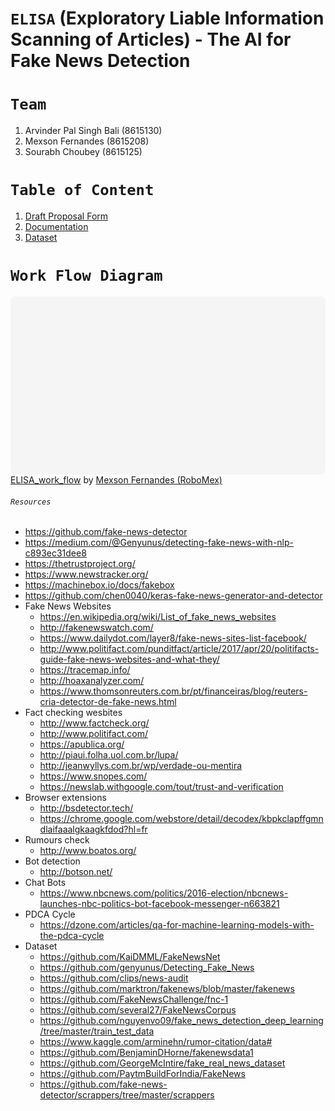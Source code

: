 # ``ELISA`` (Exploratory Liable Information Scanning of Articles) - The AI for Fake News Detection

# ``Team``
  1) Arvinder Pal Singh Bali (8615130)
  2) Mexson Fernandes (8615208)
  3) Sourabh Choubey (8615125)
  
# ``Table of Content``
  1) <a href="docs/DPF.md">Draft Proposal Form</a>
  2) <a href="docs/readme.md">Documentation</a>
  3) <a href="Datasets/">Dataset</a>

# ``Work Flow Diagram``
<div class="canva-embed" data-height-ratio="0.5556" data-design-id="DADC2mZScTI" style="padding:55.559999999999995% 5px 5px 5px;background:rgba(0,0,0,0.03);border-radius:8px;"></div><script async src="https://sdk.canva.com/v1/embed.js"></script><a href="https://www.canva.com/design/DADC2mZScTI/view?utm_content=DADC2mZScTI&utm_campaign=designshare&utm_medium=embeds&utm_source=link" target="_blank">ELISA_work_flow</a> by <a href="https://www.canva.com/robomex2020?utm_campaign=designshare&utm_medium=embeds&utm_source=link" target="_blank">Mexson Fernandes (RoboMex)</a>


###### ``Resources``
- https://github.com/fake-news-detector
- https://medium.com/@Genyunus/detecting-fake-news-with-nlp-c893ec31dee8
- https://thetrustproject.org/
- https://www.newstracker.org/
- https://machinebox.io/docs/fakebox
- https://github.com/chen0040/keras-fake-news-generator-and-detector
- Fake News Websites
  - https://en.wikipedia.org/wiki/List_of_fake_news_websites
  - http://fakenewswatch.com/
  - https://www.dailydot.com/layer8/fake-news-sites-list-facebook/
  - http://www.politifact.com/punditfact/article/2017/apr/20/politifacts-guide-fake-news-websites-and-what-they/
  - https://tracemap.info/
  - http://hoaxanalyzer.com/
  - https://www.thomsonreuters.com.br/pt/financeiras/blog/reuters-cria-detector-de-fake-news.html
- Fact checking wesbites
  - http://www.factcheck.org/
  - http://www.politifact.com/
  - https://apublica.org/
  - http://piaui.folha.uol.com.br/lupa/
  - http://jeanwyllys.com.br/wp/verdade-ou-mentira
  - https://www.snopes.com/
  - https://newslab.withgoogle.com/tout/trust-and-verification
- Browser extensions
  - http://bsdetector.tech/
  - https://chrome.google.com/webstore/detail/decodex/kbpkclapffgmndlaifaaalgkaagkfdod?hl=fr
- Rumours check
  - http://www.boatos.org/
- Bot detection
  - http://botson.net/
- Chat Bots
  - https://www.nbcnews.com/politics/2016-election/nbcnews-launches-nbc-politics-bot-facebook-messenger-n663821
- PDCA Cycle
  - https://dzone.com/articles/qa-for-machine-learning-models-with-the-pdca-cycle
- Dataset
  - https://github.com/KaiDMML/FakeNewsNet
  - https://github.com/genyunus/Detecting_Fake_News
  - https://github.com/clips/news-audit
  - https://github.com/marktron/fakenews/blob/master/fakenews
  - https://github.com/FakeNewsChallenge/fnc-1
  - https://github.com/several27/FakeNewsCorpus
  - https://github.com/nguyenvo09/fake_news_detection_deep_learning/tree/master/train_test_data
  - https://www.kaggle.com/arminehn/rumor-citation/data#
  - https://github.com/BenjaminDHorne/fakenewsdata1
  - https://github.com/GeorgeMcIntire/fake_real_news_dataset
  - https://github.com/PaytmBuildForIndia/FakeNews
  - https://github.com/fake-news-detector/scrappers/tree/master/scrappers
